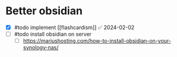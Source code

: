 # Better obsidian

- [x] #todo implement [[flashcardism]] ✅ 2024-02-02
- [ ] #todo install obsidian on server
	- [ ] https://mariushosting.com/how-to-install-obsidian-on-your-synology-nas/
